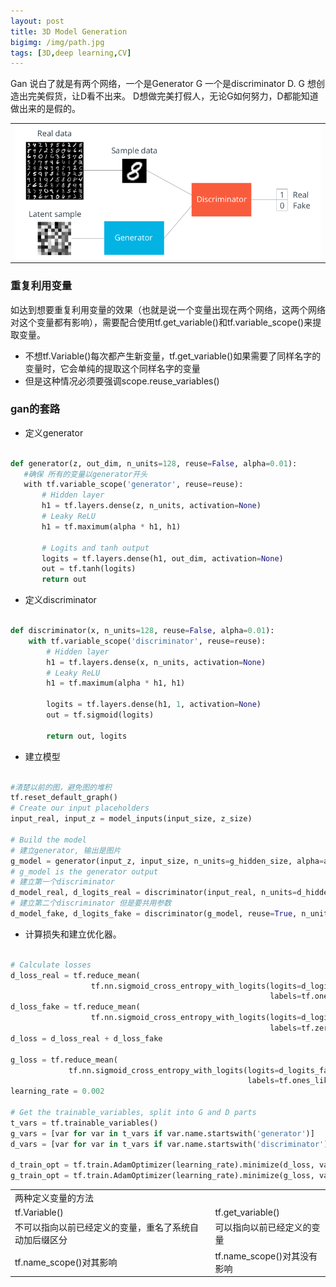 ```yaml
---
layout: post
title: 3D Model Generation
bigimg: /img/path.jpg
tags: [3D,deep learning,CV]
---
```



Gan 说白了就是有两个网络，一个是Generator G 一个是discriminator D. G 想创造出完美假货，让D看不出来。 D想做完美打假人，无论G如何努力，D都能知道
做出来的是假的。
<div>
<table width="100%">
<tr>
<td><img src="/img/gan11.png" alt="None" ></td>
</tr>
</div>  

<table width="100%">
<tr>
<td >两种定义变量的方法</td>
</tr>
<tr>
<td>tf.Variable()</td>
<td>tf.get_variable()</td>
</tr>
<tr>
<td>不可以指向以前已经定义的变量，重名了系统自动加后缀区分</td>
<td>可以指向以前已经定义的变量</td>
</tr>
<tr>
<td>tf.name_scope()对其影响</td>
<td>tf.name_scope()对其没有影响</td>
</tr>
  
### 重复利用变量
如达到想要重复利用变量的效果（也就是说一个变量出现在两个网络，这两个网络对这个变量都有影响），需要配合使用tf.get_variable()和tf.variable_scope()来提取变量。
* 不想tf.Variable()每次都产生新变量，tf.get_variable()如果需要了同样名字的变量时，它会单纯的提取这个同样名字的变量
* 但是这种情况必须要强调scope.reuse_variables()
  
 ### gan的套路
 * 定义generator
 
 ```Python
 
 def generator(z, out_dim, n_units=128, reuse=False, alpha=0.01):
    #确保 所有的变量以generator开头
    with tf.variable_scope('generator', reuse=reuse):
        # Hidden layer
        h1 = tf.layers.dense(z, n_units, activation=None)
        # Leaky ReLU
        h1 = tf.maximum(alpha * h1, h1)
        
        # Logits and tanh output
        logits = tf.layers.dense(h1, out_dim, activation=None)
        out = tf.tanh(logits) 
        return out
 ```
* 定义discriminator

```Python

def discriminator(x, n_units=128, reuse=False, alpha=0.01):
    with tf.variable_scope('discriminator', reuse=reuse):
        # Hidden layer
        h1 = tf.layers.dense(x, n_units, activation=None)
        # Leaky ReLU
        h1 = tf.maximum(alpha * h1, h1)
        
        logits = tf.layers.dense(h1, 1, activation=None)
        out = tf.sigmoid(logits)
        
        return out, logits
```
* 建立模型

```python

#清楚以前的图，避免图的堆积
tf.reset_default_graph()
# Create our input placeholders
input_real, input_z = model_inputs(input_size, z_size)

# Build the model
# 建立generator, 输出是图片
g_model = generator(input_z, input_size, n_units=g_hidden_size, alpha=alpha)
# g_model is the generator output
# 建立第一个discriminator
d_model_real, d_logits_real = discriminator(input_real, n_units=d_hidden_size, alpha=alpha)
# 建立第二个discriminator 但是要共用参数
d_model_fake, d_logits_fake = discriminator(g_model, reuse=True, n_units=d_hidden_size, alpha=alpha)
```
* 计算损失和建立优化器。

```python

# Calculate losses
d_loss_real = tf.reduce_mean(
                  tf.nn.sigmoid_cross_entropy_with_logits(logits=d_logits_real, 
                                                          labels=tf.ones_like(d_logits_real) * (1 - smooth)))
d_loss_fake = tf.reduce_mean(
                  tf.nn.sigmoid_cross_entropy_with_logits(logits=d_logits_fake, 
                                                          labels=tf.zeros_like(d_logits_real)))
d_loss = d_loss_real + d_loss_fake

g_loss = tf.reduce_mean(
             tf.nn.sigmoid_cross_entropy_with_logits(logits=d_logits_fake,
                                                     labels=tf.ones_like(d_logits_fake)))
learning_rate = 0.002

# Get the trainable_variables, split into G and D parts
t_vars = tf.trainable_variables()
g_vars = [var for var in t_vars if var.name.startswith('generator')]
d_vars = [var for var in t_vars if var.name.startswith('discriminator')]

d_train_opt = tf.train.AdamOptimizer(learning_rate).minimize(d_loss, var_list=d_vars)
g_train_opt = tf.train.AdamOptimizer(learning_rate).minimize(g_loss, var_list=g_vars)
```
